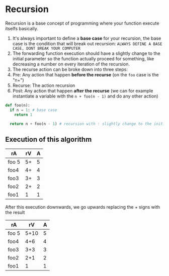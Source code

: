 # Recursion

Recursion is a base concept of programming where your function execute itselfs basically.

1. It's always important to define a **base case** for your recursion, the base case is the condition that will break out recursion: `ALWAYS DEFINE A BASE CASE, DONT BREAK YOUR COMPUTER`
2. The forwarding function execution should have a slightly change to the initial parameter so the function actually proceed for something, like decreasing a number on every iteration of the recursion.
3. The recurse action can be broke down into three steps:
  1. Pre: Any action that happen **before the recurse** (on the `foo` case is the "n+")
  2. Recurse: The action recursion
  3. Post: Any action that happen **after the recurse** (we can for example instantiate a variable with the `n + foo(n - 1)` and do any other action)

```python
def foo(n):
  if n = 1: # base case
    return 1

  return n + foo(n - 1) # recursion with : slightly change to the initial parameter
```

## Execution of this algorithm

| rA    | rV | A |
|-------|----|---|
| foo 5 | 5+ | 5 |
| foo4  | 4+ | 4 |
| foo3  | 3+ | 3 |
| foo2  | 2+ | 2 |
| foo1  | 1  | 1 |

After this execution downwards, we go upwards replacing the + signs with the result

| rA    | rV   | A |
|-------|------|---|
| foo 5 | 5+10 | 5 |
| foo4  | 4+6  | 4 |
| foo3  | 3+3  | 3 |
| foo2  | 2+1  | 2 |
| foo1  | 1    | 1 |

